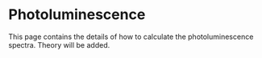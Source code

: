 # Photoluminescence

This page contains the details of how to calculate the photoluminescence spectra. Theory will be added.

